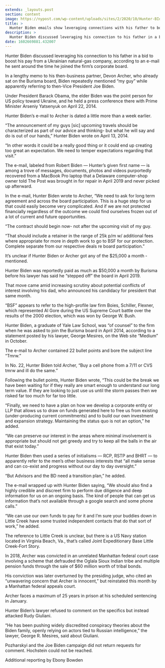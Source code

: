 ```yaml
--- 
extends: _layouts.post 
section: content 
image: https://nypost.com/wp-content/uploads/sites/2/2020/10/Hunter-BIden-Archer-Emails-Feature.jpg?quality=90&strip=all&w=1200 
title: > 
  Hunter Biden emails show leveraging connections with his father to boost Burisma pay 
description: > 
  Hunter Biden discussed leveraging his connection to his father in a bid to boost his pay from a Ukrainian natural-gas company, according to an e-mail he sent around the time he joined the firm’s corporate board.In a lengthy memo to his then-business partner, Devon Archer, who already sat on the Burisma board, Biden repeatedly mentioned “my guy” while apparently referring to then-Vice President Joe Biden.“The announcement of my guys [sic] upcoming travels should be characterized as part of our advice and thinking- but what he will say and do is out of our hands,” Hunter Biden wrote on April 13, 2014.In the e-mail, Hunter Biden wrote to Archer, “We need to ask for long term agreement and across the board participation.Complete separate from our respective deals re board participation.”It’s unclear if Hunter Biden or Archer got any of the $25,000 a month ­mentioned. 
date: 1602669881.432007 
--- 
```

Hunter Biden discussed leveraging his connection to his father in a bid to boost his pay from a Ukrainian natural-gas company, according to an e-mail he sent around the time he joined the firm’s corporate board.

In a lengthy memo to his then-business partner, Devon Archer, who already sat on the Burisma board, Biden repeatedly mentioned “my guy” while apparently referring to then-Vice President Joe Biden.

Under President Barack Obama, the elder Biden was the point person for US policy toward Ukraine, and he held a press conference there with Prime Minister Arseniy Yatsenyuk on April 22, 2014.

Hunter Biden’s e-mail to Archer is dated a little more than a week earlier.

“The announcement of my guys [sic] upcoming travels should be characterized as part of our advice and thinking- but what he will say and do is out of our hands,” Hunter Biden wrote on April 13, 2014.

“In other words it could be a really good thing or it could end up creating too great an expectation. We need to temper expectations regarding that visit.”

The e-mail, labeled from Robert Biden — Hunter’s given first name — is among a trove of messages, documents, photos and videos purportedly recovered from a MacBook Pro laptop that a Delaware computer-shop owner told The Post was brought in for repair in April 2019 and never picked up afterward.

In the e-mail, Hunter Biden wrote to Archer, “We need to ask for long term agreement and across the board participation. This is a huge step for us that could easily become very complicated. And if we are not protected financially regardless of the outcome we could find ourselves frozen out of a lot of current and future opportunities.

“The contract should begin now- not after the upcoming visit of my guy.

“That should include a retainer in the range of 25k p/m w/ additional fees where appropriate for more in depth work to go to BSF for our protection. Complete separate from our respective deals re board participation.”

It’s unclear if Hunter Biden or Archer got any of the $25,000 a month ­mentioned.

Hunter Biden was reportedly paid as much as $50,000 a month by Burisma before his lawyer has said he “stepped off” the board in April 2019.

That move came amid increasing scrutiny about potential conflicts of interest involving his dad, who announced his candidacy for president that same month.

“BSF” appears to refer to the high-profile law firm Boies, Schiller, Flexner, which represented Al Gore during the US Supreme Court battle over the results of the 2000 election, which was won by George W. Bush.

Hunter Biden, a graduate of Yale Law School, was “of counsel” to the firm when he was asked to join the Burisma board in April 2014, according to a statement posted by his lawyer, George Mesires, on the Web site “Medium” in October.

The e-mail to Archer contained 22 bullet points and bore the subject line “Tmrw.”

In No. 22, Hunter Biden told Archer, “Buy a cell phone from a 7/11 or CVS tmrw and ill do the same.”

Following the bullet points, Hunter Biden wrote, “This could be the break we have been waiting for if they really are smart enough to understand our long term value. If they are looking to just use us until the storm passes then we risked far too much for far too little.

“Finally, we need to have a plan on how we develop a corporate entity or LLP that allows us to draw on funds generated here to free us from existing (under-producing current commitments) and to build our own investment and expansion strategy. Maintaining the status quo is not an option,” he added.

“We can preserve our interest in the areas where minimal involvement is appropriate but should not get greedy and try to keep all the balls in the air that exist today.”

Hunter Biden then used a series of initialisms — RCP, RSTP and BHRT — to apparently refer to the men’s other business interests that “all make sense and can co-exist and progress without our day to day oversight.”

“But Advisors and the BD need a transition plan,” he added.

The e-mail wrapped up with Hunter Biden saying, “We should also find a highly credible and discreet firm to perform due diligence and deep information for us on an ongoing basis. The kind of people that can get us information that’s not available through a google search and some phone calls.”

“We can use our own funds to pay for it and I’m sure your buddies down in Little Creek have some trusted independent contacts that do that sort of work,” he added.

The reference to Little Creek is unclear, but there is a US Navy station located in Virginia Beach, Va., that’s called Joint Expeditionary Base Little Creek-Fort Story.

In 2018, Archer was convicted in an unrelated Manhattan federal court case involving a scheme that defrauded the Oglala Sioux Indian tribe and multiple pension funds through the sale of $60 million worth of tribal bonds.

His conviction was later overturned by the presiding judge, who cited an “unwavering concern that Archer is innocent,” but reinstated this month by a Manhattan federal appeals court.

Archer faces a maximum of 25 years in prison at his scheduled sentencing in January.

Hunter Biden’s lawyer refused to comment on the specifics but instead attacked Rudy Giuliani.

“He has been pushing widely discredited conspiracy theories about the Biden family, openly relying on actors tied to Russian intelligence,” the lawyer, George R. Mesires, said about Giuliani.

Pozharskyi and the Joe Biden campaign did not return requests for comment. Hochstein could not be reached.

Additional reporting by Ebony Bowden